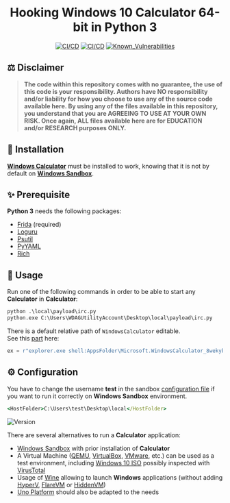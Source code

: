 <div align="center">

# Hooking Windows 10 Calculator 64-bit in Python 3

[![CI/CD](https://github.com/Siss3l/Calculaception/workflows/Pylint/badge.svg?branch=main)](https://github.com/Siss3l/Calculaception/actions/workflows/pylint.yml)
[![CI/CD](https://github.com/Siss3l/Calculaception/workflows/PythonCI/badge.svg?branch=main)](https://github.com/Siss3l/Calculaception/actions/workflows/ci.yml)
[![Known_Vulnerabilities](https://snyk.io/test/github/Siss3l/Calculaception/badge.svg?branch=main)](https://snyk.io/test/github/Siss3l/Calculaception)

</div>

## ⚖️ Disclaimer

> **The code within this repository comes with no guarantee, the use of this code is your responsibility.
Authors have NO responsibility and/or liability for how you choose to use any of the source code available here.
By using any of the files available in this repository, you understand that you are AGREEING TO USE AT YOUR OWN RISK.
Once again, ALL files available here are for EDUCATION and/or RESEARCH purposes ONLY.**

## 🧩 Installation

[**Windows Calculator**](./local/Windows_Calculator_2020/install.ps1) must be installed to work, knowing that it is not by default on [**Windows Sandbox**](https://github.com/microsoft/Windows-Sandbox-Utilities).

## ✨ Prerequisite

**Python 3** needs the following packages:

-   [Frida](https://github.com/frida/frida-python) (required)
-   [Loguru](https://github.com/Delgan/loguru)
-   [Psutil](https://github.com/giampaolo/psutil)
-   [PyYAML](https://github.com/yaml/pyyaml)
-   [Rich](https://github.com/Textualize/rich)

## 🚀 Usage

Run one of the following commands in order to be able to start any **Calculator** in **Calculator**:
```cmd
python .\local\payload\irc.py
python.exe C:\Users\WDAGUtilityAccount\Desktop\local\payload\irc.py
```

There is a default relative path of `WindowsCalculator` editable.\
See this [part](./local/payload/irc.py#L27) here:
```python
ex = r"explorer.exe shell:AppsFolder\Microsoft.WindowsCalculator_8wekyb3d8bbwe!App"
```

## ⚙ Configuration

You have to change the username **test** in the sandbox [configuration file](./local/config.wsb#L7) if you want to run it correctly on **Windows Sandbox** environment.
```cmd
<HostFolder>C:\Users\test\Desktop\local</HostFolder>
```

![Version](https://i.imgur.com/DjFwYZn.png)

There are several alternatives to run a **Calculator** application:
-   [Windows Sandbox](https://github.com/microsoft/Windows-Sandbox-Utilities) with prior installation of **Calculator**
-   A Virtual Machine ([QEMU](https://github.com/qemu/qemu), [VirtualBox](https://github.com/mirror/vbox), [VMware](https://github.com/vmware/open-vm-tools), etc.) can be used as a test environment, including [Windows 10 ISO](https://www.microsoft.com/en-us/software-download/windows10) possibly inspected with [VirusTotal](https://github.com/VirusTotal/vt-cli)
-   Usage of [Wine](https://github.com/wine-mirror/wine) allowing to launch **Windows** applications (without adding [HyperV](https://docs.microsoft.com/en-us/virtualization/hyper-v-on-windows/quick-start/enable-hyper-v), [FlareVM](https://github.com/mandiant/flare-vm) or [HiddenVM](https://github.com/aforensics/HiddenVM))
-   [Uno Platform](https://github.com/unoplatform/calculator) should also be adapted to the needs
